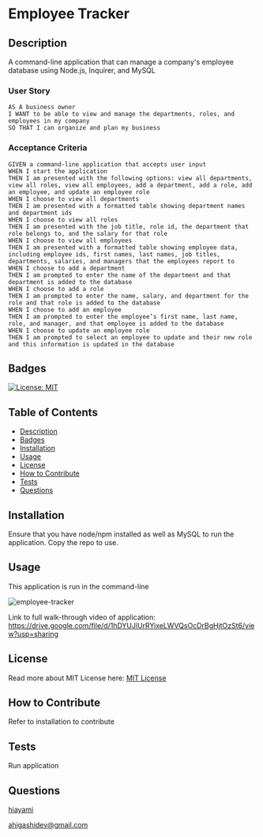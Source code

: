 # Employee Tracker
## Description
A command-line application that can manage a company's employee database using Node.js, Inquirer, and MySQL
### User Story
```
AS A business owner
I WANT to be able to view and manage the departments, roles, and employees in my company
SO THAT I can organize and plan my business
```
### Acceptance Criteria
```
GIVEN a command-line application that accepts user input
WHEN I start the application
THEN I am presented with the following options: view all departments, view all roles, view all employees, add a department, add a role, add an employee, and update an employee role
WHEN I choose to view all departments
THEN I am presented with a formatted table showing department names and department ids
WHEN I choose to view all roles
THEN I am presented with the job title, role id, the department that role belongs to, and the salary for that role
WHEN I choose to view all employees
THEN I am presented with a formatted table showing employee data, including employee ids, first names, last names, job titles, departments, salaries, and managers that the employees report to
WHEN I choose to add a department
THEN I am prompted to enter the name of the department and that department is added to the database
WHEN I choose to add a role
THEN I am prompted to enter the name, salary, and department for the role and that role is added to the database
WHEN I choose to add an employee
THEN I am prompted to enter the employee’s first name, last name, role, and manager, and that employee is added to the database
WHEN I choose to update an employee role
THEN I am prompted to select an employee to update and their new role and this information is updated in the database 
```
## Badges
[![License: MIT](https://img.shields.io/badge/License-MIT-yellow.svg)](https://opensource.org/licenses/MIT)
## Table of Contents
* [Description](#description)
* [Badges](#badges)
* [Installation](#installation)
* [Usage](#usage)
* [License](#license)
* [How to Contribute](#how-to-contribute)
* [Tests](#tests)
* [Questions](#questions)
## Installation
Ensure that you have node/npm installed as well as MySQL to run the application. Copy the repo to use.
## Usage
This application is run in the command-line

![employee-tracker](https://user-images.githubusercontent.com/98536530/168442635-0a6f0beb-2340-4336-b31d-ba5d575ae700.gif)

Link to full walk-through video of application: 
https://drive.google.com/file/d/1hDYUJlUrRYixeLWVQsOcDrBgHjtOzSt6/view?usp=sharing

## License
Read more about MIT License here: [MIT License](https://opensource.org/licenses/MIT)
## How to Contribute
Refer to installation to contribute
## Tests
Run application
## Questions
[hiayami](https://github.com/hiayami)

[ahigashidev@gmail.com](mailto:ahigashidev@gmail.com)
